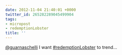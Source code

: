 ```yaml
---
date: 2012-11-04 21:40:01 +0000
twitter_id: 265282289045499904
tags:
- micropost
- redemptionLobster
title: ''
---
```


[@guarnaschelli](https://twitter.com/guarnaschelli) I want [#redemptionLobster](https://twitter.com/hashtag/redemptionLobster) to trend…
